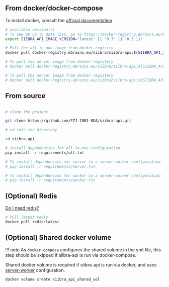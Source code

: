 ## From docker/docker-compose

To install docker, consult the [official documentation](https://www.docker.com/).

```bash
# available version(s)
# To see an up to date list, go to https://docker-registry.ebrains.eu/harbor/projects/28/repositories/siibra-api
export SIIBRA_API_IMAGE_VERSION="latest" || "0.3" || "0.3.11"

# Pull the all-in-one image from docker registry
docker pull docker-registry.ebrains.eu/siibra/siibra-api:${SIIBRA_API_IMAGE_VERSION}

# To pull the server image from docker registery
# docker pull docker-registry.ebrains.eu/siibra/siibra-api:${SIIBRA_API_IMAGE_VERSION}-server

# To pull the server image from docker registery
# docker pull docker-registry.ebrains.eu/siibra/siibra-api:${SIIBRA_API_IMAGE_VERSION}-server
```

## From source

```bash

# clone the project

git clone https://github.com/FZJ-INM1-BDA/siibra-api.git

# cd into the directory 

cd siibra-api

# install dependencies for all-in-one configuration
pip install -r requirements/all.txt

# To install dependencies for server in a server-worker configuration
# pip install -r requirements/server.txt

# To install dependencies for worker in a server-worker configuration
# pip install -r requirements/worker.txt

```

## (Optional) Redis

[Do I need redis?](requirements.md#optional)

```bash
# Pull latest redis
docker pull redis:latest
```

## (Optional) Shared docker volume

!!! note
    As `docker-compose` configures the shared volume in the yml file, this step should be skipped if siibra-api is run via docker-compose.

Shared docker volume is required if siibra-api is run via docker, and uses [server-worker](architecture.throughput.md#server-worker) configuration.

```bash
docker volume create siibra_api_shared_vol
```
